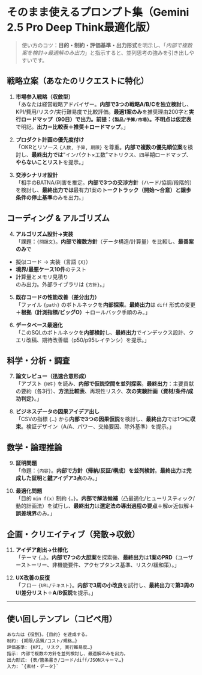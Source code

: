 # そのまま使えるプロンプト集（Gemini 2.5 Pro Deep Think最適化版）

> 使い方のコツ：**目的・制約・評価基準・出力形式**を明示し、「*内部で複数案を検討→最適解のみ出力*」と指示すると、並列思考の強みを引き出しやすいです。

## 戦略立案（あなたのリクエストに特化）

1) **市場参入戦略（収斂型）**  
「あなたは経営戦略アドバイザー。**内部で3つの戦略A/B/Cを独立検討**し、KPI/費用/リスク/実行難易度で比較評価。**最適1案のみ**を推奨理由200字と**実行ロードマップ（90日）**で出力。前提：`{製品/予算/市場}`。不明点は**仮定表**で明記。**出力＝比較表＋推奨＋ロードマップ**。」

2) **プロダクト計画の優先度付け**  
「OKRとリソース `{人数, 予算, 期限}` を尊重。**内部で複数の優先順位案**を検討し、**最終出力では**“インパクト×工数”マトリクス、四半期ロードマップ、**やらないことリスト**を提示。」

3) **交渉シナリオ設計**  
「相手のBATNA/利害を推定。**内部で3つの交渉方針**（ハード/協調/段階的）を検討し、**最終出力では**最有力1案の**トークトラック（開始～合意）**と譲歩条件の**停止基準**のみを出力。」

## コーディング & アルゴリズム

4) **アルゴリズム設計→実装**  
「課題：`{問題文}`。**内部で複数方針**（データ構造/計算量）を比較し、**最善案のみ**で  
- 擬似コード → 実装（言語 `{X}`）  
- **境界/最悪ケース10件**のテスト  
- 計算量とメモリ見積り  
のみ出力。外部ライブラリは `{方針}`。」

5) **既存コードの性能改善（差分出力）**  
「ファイル `{path}` のボトルネックを**内部探索**。**最終出力**は `diff` 形式の変更＋**根拠（計測指標/ビッグO）**＋ロールバック手順のみ。」

6) **データベース最適化**  
「このSQLのボトルネックを**内部検討**し、**最終出力**でインデックス設計、クエリ改稿、期待改善幅（p50/p95レイテンシ）を提示。」

## 科学・分析・調査

7) **論文レビュー（迅速合意形成）**  
「アブスト `{N件}` を読み、**内部で仮説空間を並列探索**。**最終出力**：主要貢献の要約（各3行）、**方法比較表**、再現性リスク、**次の実験計画（資材/条件/成功判定）**。」

8) **ビジネスデータの因果アイデア出し**  
「CSVの指標 `{…}` から**内部で3つの因果仮説**を検討し、**最終出力**では**1つに収束**。検証デザイン（A/A、パワー、交絡要因、除外基準）を提示。」

## 数学・論理推論

9) **証明問題**  
「命題：`{内容}`。**内部で方針（帰納/反証/構成）を並列検討**。**最終出力**は**完成した証明**と**鍵アイデア3点**のみ。」

10) **最適化問題**  
「目的 `min f(x)` 制約 `{…}`。**内部で解法候補**（凸最適化/ヒューリスティック/動的計画法）を試行し、**最終出力**は**選定法の導出過程の要点**＋解or近似解＋**誤差境界**のみ。」

## 企画・クリエイティブ（発散→収斂）

11) **アイデア創出→仕様化**  
「テーマ `{…}`。**内部で7つの大胆案**を探索後、**最終出力**は**1案のPRD**（ユーザーストーリー、非機能要件、アクセプタンス基準、リスク/緩和策）。」

12) **UX改善の反復**  
「フロー `{URL/テキスト}`。**内部で3周の小改良**を試行し、**最終出力**で**第3周のUI差分リスト**＋**A/B仮説**を提示。」

---

## 使い回しテンプレ（コピペ用）

```
あなたは {役割}。{目的} を達成する。
制約: {期限/品質/コスト/規格…}
評価基準: {KPI, リスク, 実行難易度…}
指示: 内部で複数の方針を並列検討し、最適解のみを出力。
出力形式: {表/箇条書き/コード/diff/JSONスキーマ…}
入力: `{素材・データ}`
```


